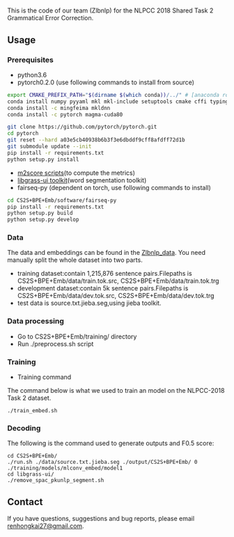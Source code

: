# 
This is the code of our team (Zlbnlp) for the NLPCC 2018 Shared Task 2 Grammatical Error Correction.

## Usage
### Prerequisites
* python3.6
* pytorch0.2.0 (use following commands to install from source)

```bash
export CMAKE_PREFIX_PATH="$(dirname $(which conda))/../" # [anaconda root directory]
conda install numpy pyyaml mkl mkl-include setuptools cmake cffi typing
conda install -c mingfeima mkldnn
conda install -c pytorch magma-cuda80

git clone https://github.com/pytorch/pytorch.git
cd pytorch
git reset --hard a03e5cb40938b6b3f3e6dbddf9cff8afdff72d1b
git submodule update --init
pip install -r requirements.txt
python setup.py install
```

* [m2score scripts](http://www.comp.nus.edu.sg/~nlp/sw/m2scorer.tar.gz)(to compute the metrics)
* [libgrass-ui toolkit](http://www.icst.pku.edu.cn/lcwm/pkunlp/downloads/libgrass-ui.tar.gz)(word segmentation toolkit)
* fairseq-py (dependent on torch, use following commands to install) 

```bash
cd CS2S+BPE+Emb/software/fairseq-py
pip install -r requirements.txt
python setup.py build 
python setup.py develop  
```


### Data
The data and embeddings can be found in the [Zlbnlp_data](https://pan.baidu.com/s/18JXm1KGmRu3Pe45jt2sYBQ).
You need manually split the whole dataset into two parts. 
* training dataset:contain 1,215,876 sentence pairs.Filepaths is CS2S+BPE+Emb/data/train.tok.src, CS2S+BPE+Emb/data/train.tok.trg 
* development dataset:contain 5k sentence pairs.Filepaths is CS2S+BPE+Emb/data/dev.tok.src, CS2S+BPE+Emb/data/dev.tok.trg 
* test data is source.txt.jieba.seg,using jieba toolkit.

### Data processing

- Go to CS2S+BPE+Emb/training/ directory
- Run ./preprocess.sh script

### Training

* Training command

The command below is what we used to train an model on the NLPCC-2018 Task 2 dataset.
```
./train_embed.sh
```

### Decoding
The following is the command used to generate outputs and F0.5 score:
```
cd CS2S+BPE+Emb/
./run.sh ./data/source.txt.jieba.seg ./output/CS2S+BPE+Emb/ 0 ./training/models/mlconv_embed/model1
cd libgrass-ui/
./remove_spac_pkunlp_segment.sh 
````

## Contact
If you have questions, suggestions and bug reports, please email renhongkai27@gmail.com.
